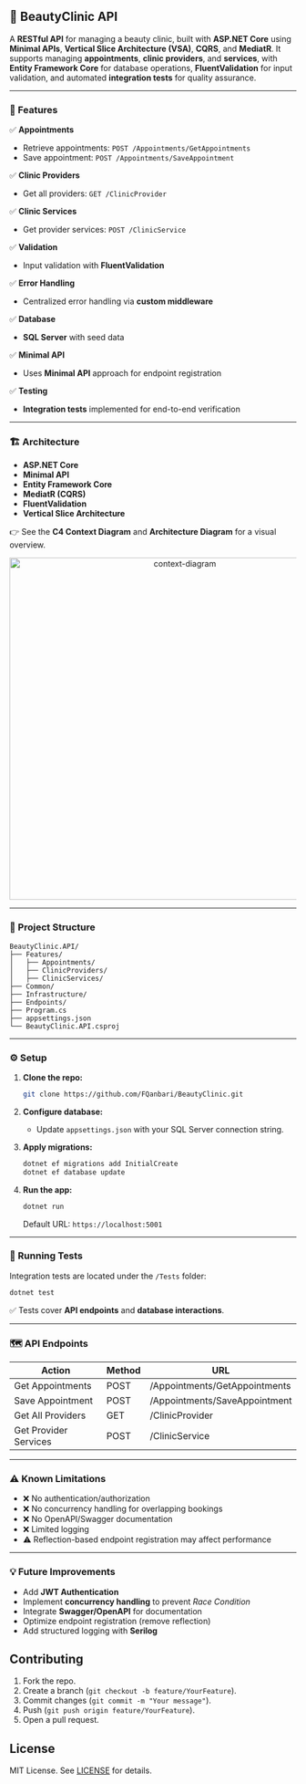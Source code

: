 ## 🏥 BeautyClinic API

A **RESTful API** for managing a beauty clinic, built with **ASP.NET Core** using **Minimal APIs**, **Vertical Slice Architecture (VSA)**, **CQRS**, and **MediatR**.
It supports managing **appointments**, **clinic providers**, and **services**, with **Entity Framework Core** for database operations, **FluentValidation** for input validation, and automated **integration tests** for quality assurance.

---

### 🚀 Features

✅ **Appointments**

* Retrieve appointments: `POST /Appointments/GetAppointments`
* Save appointment: `POST /Appointments/SaveAppointment`

✅ **Clinic Providers**

* Get all providers: `GET /ClinicProvider`

✅ **Clinic Services**

* Get provider services: `POST /ClinicService`

✅ **Validation**

* Input validation with **FluentValidation**

✅ **Error Handling**

* Centralized error handling via **custom middleware**

✅ **Database**

* **SQL Server** with seed data

✅ **Minimal API**

* Uses **Minimal API** approach for endpoint registration

✅ **Testing**

* **Integration tests** implemented for end-to-end verification

---

### 🏗️ Architecture

* **ASP.NET Core**
* **Minimal API**
* **Entity Framework Core**
* **MediatR (CQRS)**
* **FluentValidation**
* **Vertical Slice Architecture**

👉 See the **C4 Context Diagram** and **Architecture Diagram** for a visual overview.
<p align="center">
  <img src="https://github.com/user-attachments/assets/4610f696-714a-4137-bca6-7d49a65a54e4" alt="context-diagram" width="600" />
</p>

---

### 📁 Project Structure

```
BeautyClinic.API/
├── Features/
│   ├── Appointments/
│   ├── ClinicProviders/
│   ├── ClinicServices/
├── Common/
├── Infrastructure/
├── Endpoints/
├── Program.cs
├── appsettings.json
└── BeautyClinic.API.csproj
```

---

### ⚙️ Setup

1. **Clone the repo:**

   ```bash
   git clone https://github.com/FQanbari/BeautyClinic.git
   ```

2. **Configure database:**

   * Update `appsettings.json` with your SQL Server connection string.

3. **Apply migrations:**

   ```bash
   dotnet ef migrations add InitialCreate
   dotnet ef database update
   ```

4. **Run the app:**

   ```bash
   dotnet run
   ```

   Default URL: `https://localhost:5001`

---

### 🧪 Running Tests

Integration tests are located under the `/Tests` folder:

```bash
dotnet test
```

✅ Tests cover **API endpoints** and **database interactions**.

---

### 🗺️ API Endpoints

| Action                | Method | URL                              |
| --------------------- | ------ | -------------------------------- |
| Get Appointments      | POST   | /Appointments/GetAppointments |
| Save Appointment      | POST   | /Appointments/SaveAppointment |
| Get All Providers     | GET    | /ClinicProvider                  |
| Get Provider Services | POST   | /ClinicService                   |

---

### ⚠️ Known Limitations

* ❌ No authentication/authorization
* ❌ No concurrency handling for overlapping bookings
* ❌ No OpenAPI/Swagger documentation
* ❌ Limited logging
* ⚠️ Reflection-based endpoint registration may affect performance

---

### 💡 Future Improvements

* Add **JWT Authentication**
* Implement **concurrency handling** to prevent *Race Condition*
* Integrate **Swagger/OpenAPI** for documentation
* Optimize endpoint registration (remove reflection)
* Add structured logging with **Serilog**

## Contributing
1. Fork the repo.
2. Create a branch (`git checkout -b feature/YourFeature`).
3. Commit changes (`git commit -m "Your message"`).
4. Push (`git push origin feature/YourFeature`).
5. Open a pull request.

## License
MIT License. See [LICENSE](LICENSE) for details.

